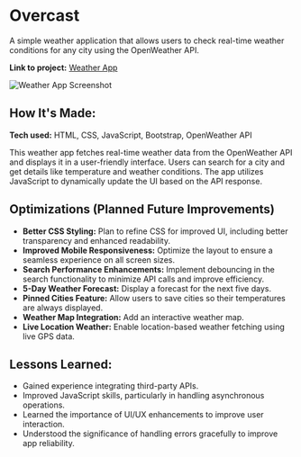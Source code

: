 # Overcast

A simple weather application that allows users to check real-time weather conditions for any city using the OpenWeather API.

**Link to project:** [Weather App](https://weather-forecast-mr9d.onrender.com)

![Weather App Screenshot](images/overcast.png)

## How It's Made:

**Tech used:** HTML, CSS, JavaScript, Bootstrap, OpenWeather API

This weather app fetches real-time weather data from the OpenWeather API and displays it in a user-friendly interface. Users can search for a city and get details like temperature and weather conditions. The app utilizes JavaScript to dynamically update the UI based on the API response.

## Optimizations (Planned Future Improvements)

- **Better CSS Styling:** Plan to refine CSS for improved UI, including better transparency and enhanced readability.
- **Improved Mobile Responsiveness:** Optimize the layout to ensure a seamless experience on all screen sizes.
- **Search Performance Enhancements:** Implement debouncing in the search functionality to minimize API calls and improve efficiency.
- **5-Day Weather Forecast:** Display a forecast for the next five days.
- **Pinned Cities Feature:** Allow users to save cities so their temperatures are always displayed.
- **Weather Map Integration:** Add an interactive weather map.
- **Live Location Weather:** Enable location-based weather fetching using live GPS data.

## Lessons Learned:

- Gained experience integrating third-party APIs.
- Improved JavaScript skills, particularly in handling asynchronous operations.
- Learned the importance of UI/UX enhancements to improve user interaction.
- Understood the significance of handling errors gracefully to improve app reliability.
